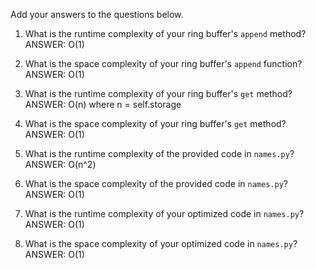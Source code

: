 Add your answers to the questions below.

1. What is the runtime complexity of your ring buffer's `append` method? ANSWER: O(1)

2. What is the space complexity of your ring buffer's `append` function? ANSWER: O(1)

3. What is the runtime complexity of your ring buffer's `get` method? ANSWER: O(n) where n = self.storage

4. What is the space complexity of your ring buffer's `get` method? ANSWER: O(1)

5) What is the runtime complexity of the provided code in `names.py`? ANSWER: O(n^2)

6) What is the space complexity of the provided code in `names.py`? ANSWER: O(1)

7) What is the runtime complexity of your optimized code in `names.py`? ANSWER: O(1)

8) What is the space complexity of your optimized code in `names.py`? ANSWER: O(1)
